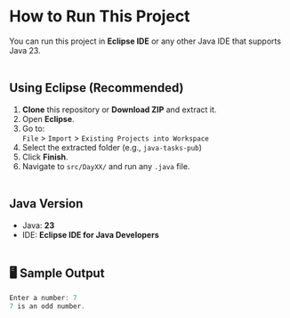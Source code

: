 # How to Run This Project

You can run this project in **Eclipse IDE** or any other Java IDE that supports Java 23.
<br><br>

## Using Eclipse (Recommended)

1. **Clone** this repository or **Download ZIP** and extract it.
2. Open **Eclipse**.
3. Go to:  
   `File` > `Import` > `Existing Projects into Workspace`
4. Select the extracted folder (e.g., `java-tasks-pub`)
5. Click **Finish**.
6. Navigate to `src/DayXX/` and run any `.java` file.
<br><br>

## Java Version

- Java: **23**  
- IDE: **Eclipse IDE for Java Developers**
<br><br>

## 🖥️ Sample Output

```java
Enter a number: 7
7 is an odd number.
